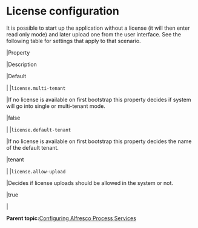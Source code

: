 # License configuration

It is possible to start up the application without a license \(it will then enter read only mode\) and later upload one from the user interface. See the following table for settings that apply to that scenario.

|Property

|Description

|Default

|
|`license.multi-tenant`

|If no license is available on first bootstrap this property decides if system will go into single or multi-tenant mode.

|false

|
|`license.default-tenant`

|If no license is available on first bootstrap this property decides the name of the default tenant.

|tenant

|
|`license.allow-upload`

|Decides if license uploads should be allowed in the system or not.

|true

|

**Parent topic:**[Configuring Alfresco Process Services](../topics/administration_application_config.md)

